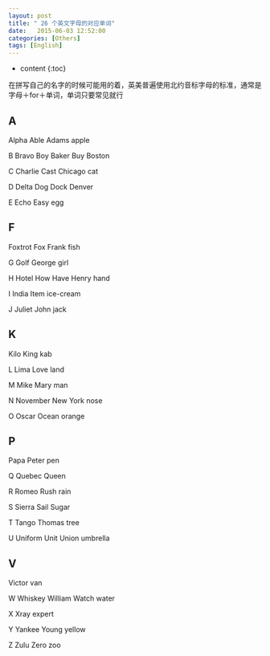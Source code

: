 ```yaml
---
layout: post
title: " 26 个英文字母的对应单词"
date:   2015-06-03 12:52:00 
categories: [Others]
tags: [English]
---
```


* content
{:toc}

在拼写自己的名字的时候可能用的着，英美普遍使用北约音标字母的标准，通常是字母＋for＋单词，单词只要常见就行

## A
Alpha&nbsp;Able&nbsp;Adams&nbsp;apple

B
Bravo&nbsp;Boy&nbsp;Baker&nbsp;Buy&nbsp;Boston

C
Charlie&nbsp;Cast&nbsp;Chicago&nbsp;cat

D
Delta&nbsp;Dog&nbsp;Dock&nbsp;Denver

E
Echo&nbsp;Easy&nbsp;egg 

## F
Foxtrot&nbsp;Fox&nbsp;Frank&nbsp;fish 

G
Golf&nbsp;George&nbsp;girl

H
Hotel&nbsp;How&nbsp;Have&nbsp;Henry&nbsp;hand

I
India&nbsp;Item&nbsp;ice-cream

J
Juliet&nbsp;John&nbsp;jack 

## K
Kilo&nbsp;King&nbsp;kab

L
Lima&nbsp;Love&nbsp;land 

M
Mike&nbsp;Mary&nbsp;man 

N
November&nbsp;New York&nbsp;nose 

O
Oscar&nbsp;Ocean&nbsp;orange 

## P
Papa&nbsp;Peter&nbsp;pen 

Q
Quebec&nbsp;Queen&nbsp;

R
Romeo&nbsp;Rush&nbsp;rain 

S
Sierra&nbsp;Sail&nbsp;Sugar

T
Tango&nbsp;Thomas&nbsp;tree 

U
Uniform&nbsp;Unit&nbsp;Union&nbsp;umbrella 

## V
Victor&nbsp;van 

W
Whiskey&nbsp;William&nbsp;Watch&nbsp;water

X
Xray&nbsp;expert

Y
Yankee&nbsp;Young&nbsp;yellow 

Z
Zulu&nbsp;Zero&nbsp;zoo
